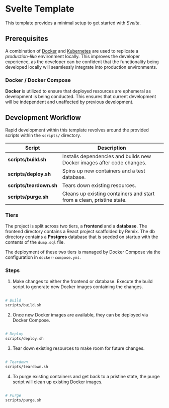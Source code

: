# Svelte Template

This template provides a minimal setup to get started with *Svelte*.

## Prerequisites

A combination of [Docker](https://www.docker.com/get-started/) and [Kubernetes](https://microk8s.io/docs/install-alternatives) are used to replicate a *production-like* environment locally. This improves the developer experience, as the developer can be confident that the functionality being developed locally will seamlessly integrate into production environments.

### Docker / Docker Compose

**Docker** is utilized to ensure that deployed resources are ephemeral as development is being conducted. This ensures that current development will be independent and unaffected by previous development.

## Development Workflow

Rapid development within this template revolves around the provided scripts within the `scripts/` directory.

| Script                      | Description |
| -----------                 | ----------- |
| **scripts/build.sh**        | Installs dependencies and builds new Docker images after code changes. |
| **scripts/deploy.sh**       | Spins up new containers and a test database. |
| **scripts/teardown.sh**     | Tears down existing resources. |
| **scripts/purge.sh**        | Cleans up existing containers and start from a clean, pristine state. |

### Tiers

The project is split across two tiers, a **frontend** and a **database**. The frontend directory contains a React project scaffolded by Remix. The db directory contains a **Postgres** database that is seeded on startup with the contents of the `dump.sql` file.

The deployment of these two tiers is managed by Docker Compose via the configuration in `docker-compose.yml`.

### Steps

1. Make changes to either the frontend or database. Execute the build script to generate new Docker images containing the changes.

```sh

# Build
scripts/build.sh

```

2. Once new Docker images are available, they can be deployed via Docker Compose.

```sh

# Deploy
scripts/deploy.sh

```

3. Tear down existing resources to make room for future changes.

```sh

# Teardown
scripts/teardown.sh

```

4. To purge existing containers and get back to a pristine state, the purge script will clean up existing Docker images.

```sh

# Purge
scripts/purge.sh

```